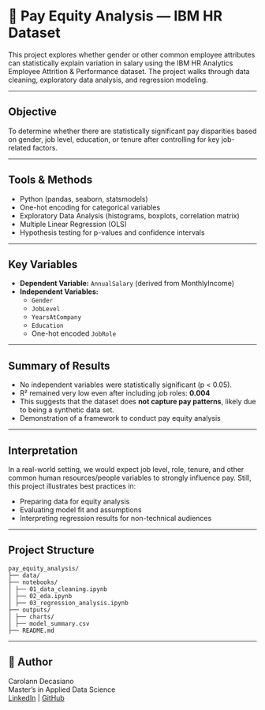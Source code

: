 # 💼 Pay Equity Analysis — IBM HR Dataset

This project explores whether gender or other common employee attributes can statistically explain variation in salary using the IBM HR Analytics Employee Attrition & Performance dataset. The project walks through data cleaning, exploratory data analysis, and regression modeling.

---

## Objective

To determine whether there are statistically significant pay disparities based on gender, job level, education, or tenure after controlling for key job-related factors.

---

## Tools & Methods

- Python (pandas, seaborn, statsmodels)
- One-hot encoding for categorical variables
- Exploratory Data Analysis (histograms, boxplots, correlation matrix)
- Multiple Linear Regression (OLS)
- Hypothesis testing for p-values and confidence intervals

---

## Key Variables

- **Dependent Variable:** `AnnualSalary` (derived from MonthlyIncome)
- **Independent Variables:**
  - `Gender`
  - `JobLevel`
  - `YearsAtCompany`
  - `Education`
  - One-hot encoded `JobRole`

---

## Summary of Results

- No independent variables were statistically significant (p < 0.05).
- R² remained very low even after including job roles: **0.004**
- This suggests that the dataset does **not capture pay patterns**, likely due to being a synthetic data set.
- Demonstration of a framework to conduct pay equity analysis 

---

## Interpretation

In a real-world setting, we would expect job level, role, tenure, and other common human resources/people variables to strongly influence pay. Still, this project illustrates best practices in:

- Preparing data for equity analysis
- Evaluating model fit and assumptions
- Interpreting regression results for non-technical audiences

---

## Project Structure

```
pay_equity_analysis/
├── data/
├── notebooks/
│ ├── 01_data_cleaning.ipynb
│ ├── 02_eda.ipynb
│ ├── 03_regression_analysis.ipynb
├── outputs/
│ ├── charts/
│ ├── model_summary.csv
├── README.md
```

---

## 🧾 Author

Carolann Decasiano  
Master’s in Applied Data Science  
[LinkedIn](https://www.linkedin.com/in/carolann-decasiano/) | [GitHub](https://github.com/cicasiano)